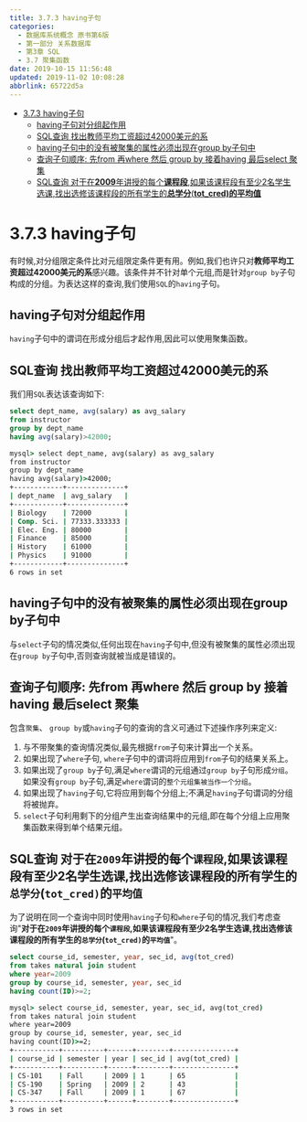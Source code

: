 ```yaml
---
title: 3.7.3 having子句
categories: 
  - 数据库系统概念 原书第6版
  - 第一部分 关系数据库
  - 第3章 SQL
  - 3.7 聚集函数
date: 2019-10-15 11:56:48
updated: 2019-11-02 10:08:28
abbrlink: 65722d5a
---
```

- [3.7.3 having子句](/ReadingNotes/65722d5a/#3-7-3-having子句)
    - [having子句对分组起作用](/ReadingNotes/65722d5a/#having子句对分组起作用)
    - [SQL查询 找出教师平均工资超过42000美元的系](/ReadingNotes/65722d5a/#SQL查询-找出教师平均工资超过42000美元的系)
    - [having子句中的没有被聚集的属性必须出现在group by子句中](/ReadingNotes/65722d5a/#having子句中的没有被聚集的属性必须出现在group-by子句中)
    - [查询子句顺序: 先from 再where 然后 group by 接着having 最后select 聚集](/ReadingNotes/65722d5a/#查询子句顺序-先from-再where-然后-group-by-接着having-最后select-聚集)
    - [SQL查询 对于在**2009**年讲授的每个**课程段**,如果该课程段有至少2名学生选课,找出选修该课程段的所有学生的**总学分**(**tot_cred)**的**平均值**](/ReadingNotes/65722d5a/#SQL查询-对于在2009年讲授的每个课程段,如果该课程段有至少2名学生选课,找出选修该课程段的所有学生的总学分-tot-cred-的平均值)

<!--more-->
<script src="https://cdn.bootcss.com/jquery/3.4.0/jquery.slim.min.js"></script>
<script>$(document).ready(function () {$(".post-body > ul:nth-child(1)").hide();});</script>

<!--end-->
<!--SSTStart-->
# 3.7.3 having子句 #
有时候,对分组限定条件比对元组限定条件更有用。例如,我们也许只对**教师平均工资超过42000美元的系**感兴趣。该条件并不针对单个元组,而是针对`group by`子句构成的分组。为表达这样的查询,我们使用`SQL`的`having`子句。
## having子句对分组起作用 ##
`having`子句中的谓词在形成分组后才起作用,因此可以使用聚集函数。
## SQL查询 找出教师平均工资超过42000美元的系 ##
我们用`SQL`表达该查询如下:
```sql
select dept_name, avg(salary) as avg_salary
from instructor
group by dept_name
having avg(salary)>42000;
```
```cmd
mysql> select dept_name, avg(salary) as avg_salary
from instructor
group by dept_name
having avg(salary)>42000;
+------------+--------------+
| dept_name  | avg_salary   |
+------------+--------------+
| Biology    | 72000        |
| Comp. Sci. | 77333.333333 |
| Elec. Eng. | 80000        |
| Finance    | 85000        |
| History    | 61000        |
| Physics    | 91000        |
+------------+--------------+
6 rows in set
```
## having子句中的没有被聚集的属性必须出现在group by子句中 ##
与`select`子句的情况类似,任何出现在`having`子句中,但没有被聚集的属性必须出现在`group by`子句中,否则查询就被当成是错误的。

## 查询子句顺序: 先from 再where 然后 group by 接着having 最后select 聚集 ##
包含`聚集`、 `group by`或`having`子句的查询的含义可通过下述操作序列来定义:
1. 与不带聚集的查询情况类似,最先根据`from`子句来计算出一个关系。
2. 如果出现了`where`子句, `where`子句中的谓词将应用到`from`子句的结果关系上。
3. 如果出现了`group by`子句,满足`where`谓词的元组通过`group by`子句形成`分组`。如果没有`group by`子句,满足`where`谓词的`整个元组集被当作一个分组`。
4. 如果出现了`having`子句,它将应用到每个分组上;不满足`having`子句谓词的分组将被抛弃。
5. `select`子句利用剩下的分组产生出查询结果中的元组,即在每个分组上应用聚集函数来得到单个结果元组。

## SQL查询 对于在`2009`年讲授的每个`课程段`,如果该课程段有至少2名学生选课,找出选修该课程段的所有学生的`总学分`(`tot_cred)`的`平均值` ##
为了说明在同一个查询中同时使用`having`子句和`where`子句的情况,我们考虑查询"**对于在`2009`年讲授的每个`课程段`,如果该课程段有至少2名学生选课,找出选修该课程段的所有学生的`总学分`(`tot_cred)`的`平均值`**"。
```sql
select course_id, semester, year, sec_id, avg(tot_cred)
from takes natural join student
where year=2009
group by course_id, semester, year, sec_id
having count(ID)>=2;
```
```cmd
mysql> select course_id, semester, year, sec_id, avg(tot_cred)
from takes natural join student
where year=2009
group by course_id, semester, year, sec_id
having count(ID)>=2;
+-----------+----------+------+--------+---------------+
| course_id | semester | year | sec_id | avg(tot_cred) |
+-----------+----------+------+--------+---------------+
| CS-101    | Fall     | 2009 | 1      | 65            |
| CS-190    | Spring   | 2009 | 2      | 43            |
| CS-347    | Fall     | 2009 | 1      | 67            |
+-----------+----------+------+--------+---------------+
3 rows in set
```
<!--SSTStop-->

